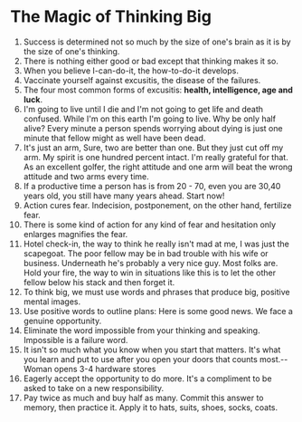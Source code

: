 # The Magic of Thinking Big

1. Success is determined not so much by the size of one's brain as it is by the size of one's thinking.
2. There is nothing either good or bad except that thinking makes it so.
3. When you believe I-can-do-it, the how-to-do-it develops. 
4. Vaccinate yourself against excusitis, the disease of the failures. 
5. The four most common forms of excusitis: **health, intelligence, age and luck**.
6. I'm going to live until I die and I'm not going to get life and death confused. While I'm on this earth I'm going to live. Why be only half alive? Every minute a person spends worrying about dying is just one minute that fellow might as well have been dead. 
7. It's just an arm, Sure, two are better than one. But they just cut off my arm. My spirit is one hundred percent intact. I'm really grateful for that. As an excellent golfer, the right attitude and one arm will beat the wrong attitude and two arms every time.
8. If a productive time a person has is from 20 - 70, even you are 30,40 years old, you still have many years ahead. Start now!
9. Action cures fear. Indecision, postponement, on the other hand, fertilize fear. 
10. There is some kind of action for any kind of fear and hesitation only enlarges magnifies the fear. 
11. Hotel check-in, the way to think he really isn't mad at me, I was just the scapegoat. The poor fellow may be in bad trouble with his wife or business. Underneath he's probably a very nice guy. Most folks are. Hold your fire, the way to win in situations like this is to let the other fellow below his stack and then forget it.
12. To think big, we must use words and phrases that produce big, positive mental images. 
13. Use positive words to outline plans: Here is some good news. We face a genuine opportunity.
14. Eliminate the word impossible from your thinking and speaking. Impossible is a failure word.
15. It isn't so much what you know when you start that matters. It's what you learn and put to use after you open your doors that counts most.--Woman opens 3-4 hardware stores
16. Eagerly accept the opportunity to do more. It's a compliment to be asked to take on a new responsibility. 
17. Pay twice as much and buy half as many. Commit this answer to memory, then practice it. Apply it to hats, suits, shoes, socks, coats. 
